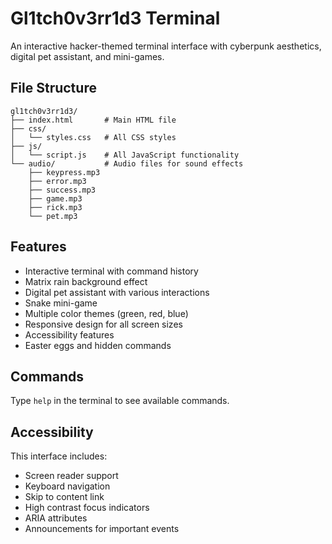 # Gl1tch0v3rr1d3 Terminal

An interactive hacker-themed terminal interface with cyberpunk aesthetics, digital pet assistant, and mini-games.

## File Structure

```
gl1tch0v3rr1d3/
├── index.html       # Main HTML file
├── css/
│   └── styles.css   # All CSS styles
├── js/
│   └── script.js    # All JavaScript functionality
└── audio/           # Audio files for sound effects
    ├── keypress.mp3
    ├── error.mp3
    ├── success.mp3
    ├── game.mp3
    ├── rick.mp3
    └── pet.mp3
```

## Features

- Interactive terminal with command history
- Matrix rain background effect
- Digital pet assistant with various interactions
- Snake mini-game
- Multiple color themes (green, red, blue)
- Responsive design for all screen sizes
- Accessibility features
- Easter eggs and hidden commands

## Commands

Type `help` in the terminal to see available commands.

## Accessibility

This interface includes:
- Screen reader support
- Keyboard navigation
- Skip to content link
- High contrast focus indicators
- ARIA attributes
- Announcements for important events
